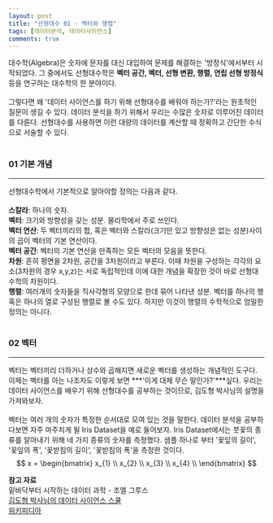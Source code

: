 ```yaml
---
layout: post
title: "선형대수 01 - 벡터와 행렬"
tags: [데이터분석, 데이터사이언스]
comments: true
---
```

대수학(Algebra)은 숫자에 문자를 대신 대입하여 문제를 해결하는 '방정식'에서부터 시작되었다. 그 중에서도 선형대수학은 **벡터 공간, 벡터, 선형 변환, 행렬, 연립 선형 방정식** 등을 연구하는 대수학의 한 분야이다.<br />
<br />
그렇다면 왜 '데이터 사이언스를 하기 위해 선형대수를 배워야 하는가?'라는 원초적인 질문이 생길 수 있다. 데이터 분석을 하기 위해서 우리는 수많은 숫자로 이루어진 데이터를 다룬다. 선형대수를 사용하면 이런 대량의 데이터를 계산할 때 정확하고 간단한 수식으로 서술할 수 있다.<br />
<br />
### 01 기본 개념
- - -
선형대수학에서 기본적으로 알아야할 정의는 다음과 같다.<br />
<br />
**스칼라**: 하나의 숫자.<br />
**벡터**: 크기와 방향성을 갖는 성분. 물리학에서 주로 쓰인다.<br />
**벡터 연산**: 두 벡터끼리의 합, 혹은 벡터와 스칼라(크기만 있고 방향성은 없는 성분)사이의 곱이 벡터의 기본 연산이다.<br />
**벡터 공간**: 벡터의 기본 연산을 만족하는 모든 벡터의 모음을 뜻한다.<br />
**차원**: 흔히 평면을 2차원, 공간을 3차원이라고 부른다. 이때 차원을 구성하는 각각의 요소(3차원의 경우 x,y,z)는 서로 독립적인데 이에 대한 개념을 확장한 것이 바로 선형대수학의 차원이다.<br />
**행렬**: 여러개의 숫자들을 직사각형의 모양으로 한데 묶어 나타낸 성분. 벡터를 하나의 행 혹은 하나의 열로 구성된 행렬로 볼 수도 있다. 하지만 이것이 행렬의 수학적으로 엄밀한 정의는 아니다.<br />
<br />

### 02 벡터
- - -
벡터는 벡터끼리 더하거나 상수와 곱해지면 새로운 벡터를 생성하는 개념적인 도구다. 이제는 벡터를 아는 나조차도 이렇게 보면 ***'이게 대체 무슨 말인가?'***싶다. 우리는 데이터 사이언스를 배우기 위해 선형대수를 공부하는 것이므로, 김도형 박사님의 설명을 가져와보자.<br />
<br />
벡터는 여러 개의 숫자가 특정한 순서대로 모여 있는 것을 말한다. 데이터 분석을 공부하다보면 자주 마주치게 될 Iris Dataset을 예로 들어보자. Iris Dataset에서는 붓꽃의 종류를 알아내기 위해 네 가지 종류의 숫자를 측정했다. 샘플 하나로 부터 '꽃잎의 길이', '꽃잎의 폭', '꽃받침의 길이', '꽃받침의 폭'을 측정한 것이다.<br />
$$
x = \begin{bmatrix}
x_{1} \\
x_{2} \\
x_{3} \\
x_{4} \\
\end{bmatrix}
$$




**참고 자료**<br />
밑바닥부터 시작하는 데이터 과학 - 조엘 그루스<br />
[김도형 박사님의 데이터 사이언스 스쿨](www.datascienceschool.net)<br />
[위키피디아](https://ko.wikipedia.org/wiki/선형대수학)<br />

